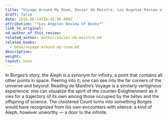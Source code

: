 ```yaml
---
title: "Voyage Around My Room, Xavier de Maistre, Los Angeles Review of Books"
draft: false
date: 2016-06-14T18:45:00.000Z
attribution: "*Los Angeles Review of Books*"
link_to_original:
nd_author_of_this_review:
related_author: author/xavier-de-maistre.md
related_books:
  - book/voyage-around-my-room.md
description:
weight:
layout: none
---
```

In Borges’s story, the Aleph is a synonym for infinity, a point that contains all other points in space. Peering into it, one can see into the far corners of the universe and beyond. Reading de Maistre’s Voyage is a similarly vertiginous experience: one can visualize the spirit of the counter-Enlightenment as it vies for a trajectory of its own among those occupied by the bêtes and the offspring of science. The cloistered Count turns into something Borges would have recognized from his own encounters with silence: a kind of Aleph, however unworthy — a door to the infinite.

